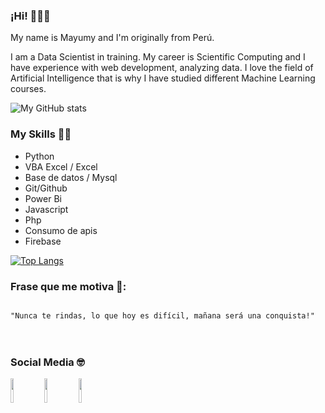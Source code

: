 ### ¡Hi! 🙋‍♀️😊

My name is Mayumy and I'm originally from Perú.

I am a Data Scientist in training.
My career is Scientific Computing and I have experience with web development, analyzing data.
I love the field of Artificial Intelligence that is why I have studied different Machine Learning courses.

![My GitHub stats](https://github-readme-stats.vercel.app/api?username=MayumyCH&show_icons=true&theme=dracula&count_private=true&layout=compact)

### **My Skills** 👩‍💻

- Python
- VBA Excel / Excel
- Base de datos / Mysql
- Git/Github
- Power Bi
- Javascript
- Php
- Consumo de apis
- Firebase

[![Top Langs](https://github-readme-stats.vercel.app/api/top-langs/?username=MayumyCH&theme=dracula)](https://github.com/MayumyCH/github-readme-stats)

### **Frase que me motiva** 🌟:

<code>
"Nunca te rindas, lo que hoy es difícil, mañana será una conquista!" 
</code>
<br>
<br>

### **Social Media** 🤓
 
<code><a href="https://www.linkedin.com/in/heydy-mayumy-carrasco-huaccha"><img width="10%" src="https://www.vectorlogo.zone/logos/linkedin/linkedin-ar21.svg"></a></code>
<code><a href="https://twitter.com/MayumyCH"><img width="10%" src="https://www.vectorlogo.zone/logos/twitter/twitter-ar21.svg"></a></code>
<code><a href="https://www.facebook.com/MayumyCH8/"><img width="10%" src="https://www.vectorlogo.zone/logos/facebook/facebook-ar21.svg"></a></code>
